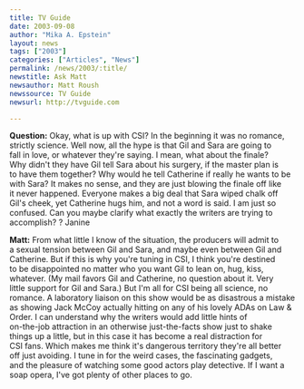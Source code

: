 ```yaml
---
title: TV Guide
date: 2003-09-08
author: "Mika A. Epstein"
layout: news
tags: ["2003"]
categories: ["Articles", "News"]
permalink: /news/2003/:title/
newstitle: Ask Matt  
newsauthor: Matt Roush  
newssource: TV Guide  
newsurl: http://tvguide.com  

---
```


**Question:** Okay, what is up with CSI? In the beginning it was no romance,  
strictly science. Well now, all the hype is that Gil and Sara are going to  
fall in love, or whatever they're saying. I mean, what about the finale?  
Why didn't they have Gil tell Sara about his surgery, if the master plan is  
to have them together? Why would he tell Catherine if really he wants to be  
with Sara? It makes no sense, and they are just blowing the finale off like  
it never happened. Everyone makes a big deal that Sara wiped chalk off  
Gil's cheek, yet Catherine hugs him, and not a word is said. I am just so  
confused. Can you maybe clarify what exactly the writers are trying to  
accomplish? ? Janine

**Matt:** From what little I know of the situation, the producers will admit to  
a sexual tension between Gil and Sara, and maybe even between Gil and  
Catherine. But if this is why you're tuning in CSI, I think you're destined  
to be disappointed no matter who you want Gil to lean on, hug, kiss,  
whatever. (My mail favors Gil and Catherine, no question about it. Very  
little support for Gil and Sara.) But I'm all for CSI being all science, no  
romance. A laboratory liaison on this show would be as disastrous a mistake  
as showing Jack McCoy actually hitting on any of his lovely ADAs on Law &  
Order. I can understand why the writers would add little hints of  
on-the-job attraction in an otherwise just-the-facts show just to shake  
things up a little, but in this case it has become a real distraction for  
CSI fans. Which makes me think it's dangerous territory they're all better  
off just avoiding. I tune in for the weird cases, the fascinating gadgets,  
and the pleasure of watching some good actors play detective. If I want a  
soap opera, I've got plenty of other places to go.

